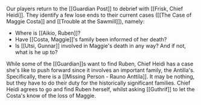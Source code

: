 Our players return to the [[Guardian Post]] to debrief with [[Frisk, Chief Heidi]]. They identify a few lose ends to their current cases ([[The Case of Maggie Costa]] and [[Trouble at the Sawmill]]), namely:

- Where is [[Aikio, Ruben]]?
- Have [[Costa, Maggie]]'s family been informed of her death?
- Is [[Utsi, Gunnar]] involved in Maggie's death in any way? And if not, what is he up to?

While some of the [[Guardian]]s want to find Ruben, Chief Heidi has a case she's like to push forward since it involves an important family, the Antilla's. Specifically, there is a [[Missing Person - Rauno Anttila]]. It may be nothing, but they have to do their duty for the historically significant families. Chief Heidi agrees to go and find Ruben herself, whilst asking [[Guthrif]] to let the Costa's know of the loss of Maggie.